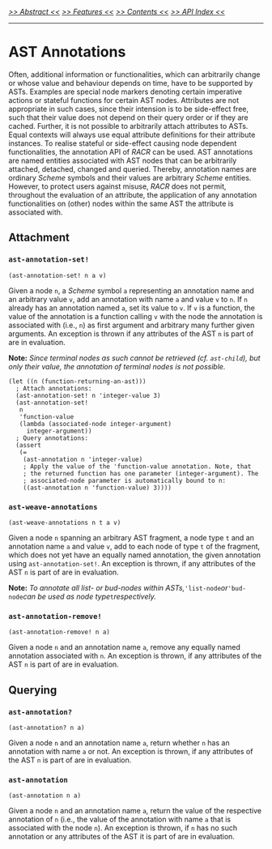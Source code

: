 _[>> Abstract <<](abstract.md) [>> Features <<](features.md) [>> Contents <<](contents.md) [>> API Index <<](api-index.md)_
___

# AST Annotations

Often, additional information or functionalities, which can arbitrarily change or whose value and behaviour depends on time, have to be supported by ASTs. Examples are special node markers denoting certain imperative actions or stateful functions for certain AST nodes. Attributes are not appropriate in such cases, since their intension is to be side-effect free, such that their value does not depend on their query order or if they are cached. Further, it is not possible to arbitrarily attach attributes to ASTs. Equal contexts will always use equal attribute definitions for their attribute instances. To realise stateful or side-effect causing node dependent functionalities, the annotation API of _RACR_ can be used. AST annotations are named entities associated with AST nodes that can be arbitrarily attached, detached, changed and queried. Thereby, annotation names are ordinary _Scheme_ symbols and their values are arbitrary _Scheme_ entities. However, to protect users against misuse, _RACR_ does not permit, throughout the evaluation of an attribute, the application of any annotation functionalities on (other) nodes within the same AST the attribute is associated with.

## Attachment

### `ast-annotation-set!`

```
(ast-annotation-set! n a v)
```

Given a node `n`, a _Scheme_ symbol `a` representing an annotation name and an arbitrary value `v`, add an annotation with name `a` and value `v` to `n`. If `n` already has an annotation named `a`, set its value to `v`. If `v` is a function, the value of the annotation is a function calling `v` with the node the annotation is associated with (i.e., `n`) as first argument and arbitrary many further given arguments. An exception is thrown if any attributes of the AST `n` is part of are in evaluation.

**Note:** _Since terminal nodes as such cannot be retrieved (cf. `ast-child`), but only their value, the annotation of terminal nodes is not possible._

```
(let ((n (function-returning-an-ast)))
  ; Attach annotations:
  (ast-annotation-set! n 'integer-value 3)
  (ast-annotation-set!
   n
   'function-value
   (lambda (associated-node integer-argument)
     integer-argument))
  ; Query annotations:
  (assert
   (=
    (ast-annotation n 'integer-value)
    ; Apply the value of the 'function-value annotation. Note, that
    ; the returned function has one parameter (integer-argument). The
    ; associated-node parameter is automatically bound to n:
    ((ast-annotation n 'function-value) 3))))
```

### `ast-weave-annotations`

```
(ast-weave-annotations n t a v)
```

Given a node `n` spanning an arbitrary AST fragment, a node type `t` and an annotation name `a` and value `v`, add to each node of type `t` of the fragment, which does not yet have an equally named annotation, the given annotation using `ast-annotation-set!`. An exception is thrown, if any attributes of the AST `n` is part of are in evaluation.

**Note:** _To annotate all list- or bud-nodes within ASTs,_`'list-node`_or_`'bud-node`_can be used as node type_`t`_respectively._

### `ast-annotation-remove!`

```
(ast-annotation-remove! n a)
```

Given a node `n` and an annotation name `a`, remove any equally named annotation associated with `n`. An exception is thrown, if any attributes of the AST `n` is part of are in evaluation.

## Querying

### `ast-annotation?`

```
(ast-annotation? n a)
```

Given a node `n` and an annotation name `a`, return whether `n` has an annotation with name `a` or not. An exception is thrown, if any attributes of the AST `n` is part of are in evaluation.

### `ast-annotation`

```
(ast-annotation n a)
```

Given a node `n` and an annotation name `a`, return the value of the respective annotation of `n` (i.e., the value of the annotation with name `a` that is associated with the node `n`). An exception is thrown, if `n` has no such annotation or any attributes of the AST it is part of are in evaluation.
